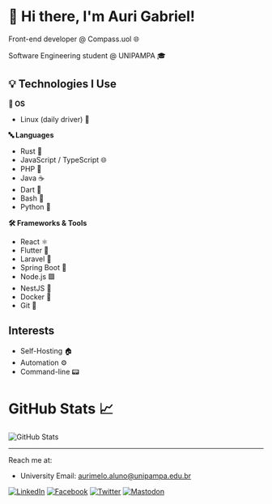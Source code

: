 # 🚀 Hi there, I'm Auri Gabriel!

Front-end developer @ Compass.uol 🌐

Software Engineering student @ UNIPAMPA 🎓


## 💡 Technologies I Use

**🧠 OS**  
- Linux (daily driver) 🐧

**🔤 Languages**  
- Rust 🦀  
- JavaScript / TypeScript 🌐  
- PHP 🐘  
- Java ☕  
- Dart 🎯  
- Bash 🐚
- Python 🐍  

**🛠 Frameworks & Tools**  
- React ⚛️  
- Flutter 📱  
- Laravel 🧱  
- Spring Boot 🌿  
- Node.js 🟩  
- NestJS 🧭  
- Docker 🐳  
- Git 🔧  

## Interests
- Self-Hosting 🏠
- Automation ⚙️
- Command-line 📟



# GitHub Stats 📈

![GitHub Stats](https://github-readme-stats.vercel.app/api?username=auri-gabriel&show_icons=true&hide_border=true&theme=gruvbox)

<!--
# Top Languages 🌐

 ![Languages](https://github-readme-stats.vercel.app/api/top-langs/?username=auri-gabriel&theme=gruvbox)
-->

---

Reach me at:
- University Email: aurimelo.aluno@unipampa.edu.br

[![LinkedIn][linkedin-shield]][linkedin-url]
[![Facebook][facebook-shield]][facebook-url]
[![Twitter][twitter-shield]][twitter-url]
[![Mastodon][mastodon-shield]][mastodon-url]

[linkedin-shield]: https://img.shields.io/badge/LinkedIn-0077B5?style=for-the-badge&logo=linkedin&logoColor=white
[linkedin-url]: https://linkedin.com/in/auri-gabriel
[facebook-shield]: https://img.shields.io/badge/Facebook-1877F2?style=for-the-badge&logo=facebook&logoColor=white
[facebook-url]: https://facebook.com/auri.gabriel
[twitter-shield]: https://img.shields.io/badge/Twitter-1DA1F2?style=for-the-badge&logo=twitter&logoColor=white
[twitter-url]: https://twitter.com/auri_gabriel
[mastodon-shield]: https://img.shields.io/badge/Mastodon-6364FF?style=for-the-badge&logo=mastodon&logoColor=white
[mastodon-url]: https://mastodon.social/@auri_gabriel
